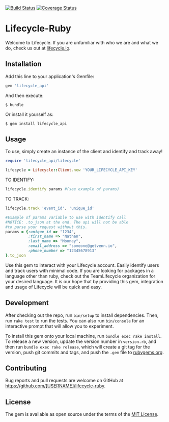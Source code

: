 [![Build Status](https://travis-ci.org/TeamLifecycle/lifecycle-ruby.svg?branch=master)](https://travis-ci.org/TeamLifecycle/lifecycle-ruby) [![Coverage Status](https://coveralls.io/repos/TeamLifecycle/lifecycle-ruby/badge.svg?branch=master&service=github)](https://coveralls.io/github/TeamLifecycle/lifecycle-ruby?branch=master)
# Lifecycle-Ruby

Welcome to Lifecycle. If you are unfamiliar with who we are and what we do, check us out at [lifecycle.io](https://lifecycle.io).
## Installation

Add this line to your application's Gemfile:

```ruby
gem 'lifecycle_api'
```

And then execute:

    $ bundle

Or install it yourself as:

    $ gem install lifecycle_api

## Usage
To use, simply create an instance of the client and identify and track away!

```ruby
require 'lifecycle_api/lifecycle'

lifecycle = Lifecycle::Client.new 'YOUR_LIFECYCLE_API_KEY'
```

TO IDENTIFY:
```ruby
lifecycle.identify params #(see example of params)
```

TO TRACK:
```ruby
lifecycle.track 'event_id', 'unique_id'
```


```ruby
#Example of params variable to use with identify call
#NOTICE: .to_json at the end. The api will not be able
#to parse your request without this.
params = {:unique_id => "1234",
          :first_name => "Nathan",
          :last_name => "Mooney",
          :email_address => "someone@getvenn.io",
          :phone_number => "12345678913"
}.to_json
```
Use this gem to interact with your Lifecycle account. Easily identify users and track users with minimal code. If you are looking for packages in a language other than ruby, check out the TeamLifecycle organization for your desired language. It is our hope that by providing this gem, integration and usage of Lifecycle will be quick and easy.

## Development

After checking out the repo, run `bin/setup` to install dependencies. Then, run `rake test` to run the tests. You can also run `bin/console` for an interactive prompt that will allow you to experiment.

To install this gem onto your local machine, run `bundle exec rake install`. To release a new version, update the version number in `version.rb`, and then run `bundle exec rake release`, which will create a git tag for the version, push git commits and tags, and push the `.gem` file to [rubygems.org](https://rubygems.org).

## Contributing

Bug reports and pull requests are welcome on GitHub at https://github.com/[USERNAME]/lifecycle-ruby.


## License

The gem is available as open source under the terms of the [MIT License](http://opensource.org/licenses/MIT).
